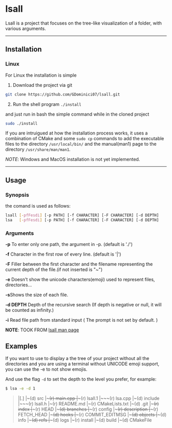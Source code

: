 # lsall

Lsall is a project that focuses on the tree-like visualization of a folder, with various arguments.

---
## Installation

### Linux

For Linux the installation is simple

1. Download the project via git

```bash
git clone https://github.com/GDominici07/lsall.git
```

2. Run the shell program `./install`

and just run in bash the simple command while in the cloned project
```bash
sudo ./install
```

If you are intruigued at how the installation process works, it uses a combination of CMake and some `sudo cp` commands to add the executable files to the directory `/usr/local/bin/` and the manual(man1) page to the directory `/usr/share/man/man1`.

*NOTE*: Windows and MacOS installation is not yet implemented.

---
## Usage

### Synopsis

the comand is used as follows:
```bash
lsall [-pfFesdi] [-p PATH] [-f CHARACTER] [-F CHARACTER] [-d DEPTH]
lsa   [-pfFesdi] [-p PATH] [-f CHARACTER] [-F CHARACTER] [-d DEPTH]
```

### Arguments

**-p** To enter only one path, the argument in -p. (default is \'./\')

**-f** Character in the first row of every line. (default is \'\|\')

**-F** Filler between the first character and the filename representing the
current depth of the file.(if not inserted is \"\~\")

**-e** Doesn\'t show the unicode characters(emoji) used to represent files,
directories\...

**-s**Shows the size of each file.

**-d DEPTH** Depth of the recursive search (If depth is negative or null, it will be
counted as infinity.)

**-i** Read file path from standard input ( The prompt is not set by default. )

**NOTE**: TOOK FROM [lsall man page](src/lsall.1)

## Examples

If you want to use to display a the tree of your project without all the directories and you are
using a terminal without UNICODE emoji support, you can use the -e to not show emojis.

And use the flag `-d` to set the depth to the level you prefer, for example:

```bash
$ lsa -e -d 1
```
>\|[.]
>|~(d) src
>|~~~(r) main.cpp
>|~~~(r) lsall.1
>|~~~(r) lsa.cpp
>|~(d) include
>|~~~(r) lsall.h
>|~(r) README.md
>|~(r) CMakeLists.txt
>|~(d) .git
>|~~~(r) index
>|~~~(r) HEAD
>|~~~(d) branches
>|~~~(r) config
>|~~~(r) description
>|~~~(r) FETCH_HEAD
>|~~~(d) hooks
>|~~~(r) COMMIT_EDITMSG
>|~~~(d) objects
>|~~~(d) info
>|~~~(d) refs
>|~~~(d) logs
>|~(r) install
>|~(d) build
>|~(d) CMakeFile

